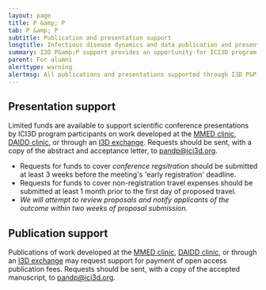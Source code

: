 ```yaml
---
layout: page
title: P &amp; P
tab: P &amp; P
subtitle: Publication and presentation support
longtitle: Infectious disease dynamics and data publication and presentation support
summary: I3D P&amp;P support provides an opportunity for ICI3D program participants to share their research through peer-reviewed publications and presentation at scientific conferences.
parent: For alumni
alerttype: warning
alertmsg: All publications and presentations supported through I3D P&P must acknowledge the ICI3D program and relevant funding sources, as specified in the P&P award letter. In addition, publications must comply with the open access policy for NIH-funded research.
---
```


## Presentation support

Limited funds are available to support scientific conference presentations by ICI3D program participants on work developed at the [MMED clinic](../MMED), [DAIDD clinic](../daidd), or through an [I3D exchange](../i3d). Requests should be sent, with a copy of the abstract and acceptance letter, to <pandp@ici3d.org>.

- Requests for funds to cover _conference regsitration_ should be submitted at least 3 weeks before the meeting's 'early registration' deadline.
- Requests for funds to cover non-registration travel expenses should be submitted at least 1 month prior to the first day of proposed travel.
- _We will attempt to review proposals and notify applicants of the outcome within two weeks of proposal submission._

## Publication support

Publications of work developed at the [MMED clinic](../MMED), [DAIDD clinic](../daidd), or through an [I3D exchange](../i3d) may request support for payment of open access publication fees. Requests should be sent, with a copy of the accepted manuscript, to <pandp@ici3d.org>.
